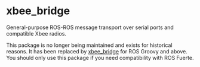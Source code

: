 xbee_bridge
===========

General-purpose ROS-ROS message transport over serial ports and compatible Xbee radios.

This package is no longer being maintained and exists for historical reasons. It has been replaced by [xbee_bridge](https://github.com/calderpg/xbee_bridge) for ROS Groovy and above. You should only use this package if you need compatibility with ROS Fuerte.
